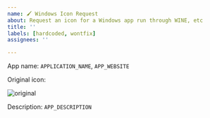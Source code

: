 ```yaml
---
name: 🖌️ Windows Icon Request
about: Request an icon for a Windows app run through WINE, etc
title: ''
labels: [hardcoded, wontfix]
assignees: ''

---
```


<!-- IMPORTANT: we don't usually fulfill requests for Windows apps unless it's an obviously popular piece of software (e.g. Microsoft Word) or there's significant support behind the issue (usually 5+ people giving it a :+1:). That's partly because all apps run through WINE, Crossover, etc have hardcoded icons and partly because there are enough Linux, Android, and macOS apps to worry about without also worrying about Windows too. -->

<!-- Give the name of the app you would like an icon for and a link to its official website or source code. -->
App name: `APPLICATION_NAME`, `APP_WEBSITE`

<!-- Upload a screenshot or copy of the original icon the app used in its launcher. -->
Original icon:

![original](https://cloud.githubusercontent.com/assets/5920259/25233502/e8d0afd4-25d6-11e7-9182-b4102e40ae5a.png)

<!-- Give a brief description of the app and what it does. -->
Description: `APP_DESCRIPTION`
